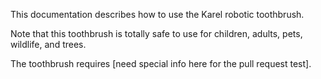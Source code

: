 
This documentation describes how to use the Karel robotic toothbrush.

Note that this toothbrush is totally safe to use for children, adults, pets, wildlife, and trees.

The toothbrush requires [need special info here for the pull request test].
